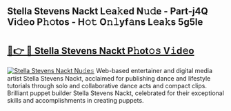 ## Stella Stevens Nackt L𝚎a𝚔ed N𝚞𝚍e - Part-j4Q Vi𝚍𝚎o P𝚑𝚘tos - H𝚘𝚝 O𝚗𝚕yf𝚊ns L𝚎a𝚔s 5g5le

# <h2><a href="http://kf1wdt.oniu.top/?m=Stella+Stevens+Nackt">🔗👉 🔴 Stella Stevens Nackt P𝚑ot𝚘𝚜 V𝚒d𝚎o</a></h2>

[![Stella Stevens Nackt Nu𝚍e𝚜](https://i.imgur.com/0qMVB7G.gif)](http://kf1wdt.oniu.top/?m=Stella+Stevens+Nackt)
Web-based entertainer and digital media artist Stella Stevens Nackt, acclaimed for publishing dance and lifestyle tutorials through solo and collaborative dance acts and compact clips. Brilliant puppet builder Stella Stevens Nackt, celebrated for their exceptional skills and accomplishments in creating puppets.  
